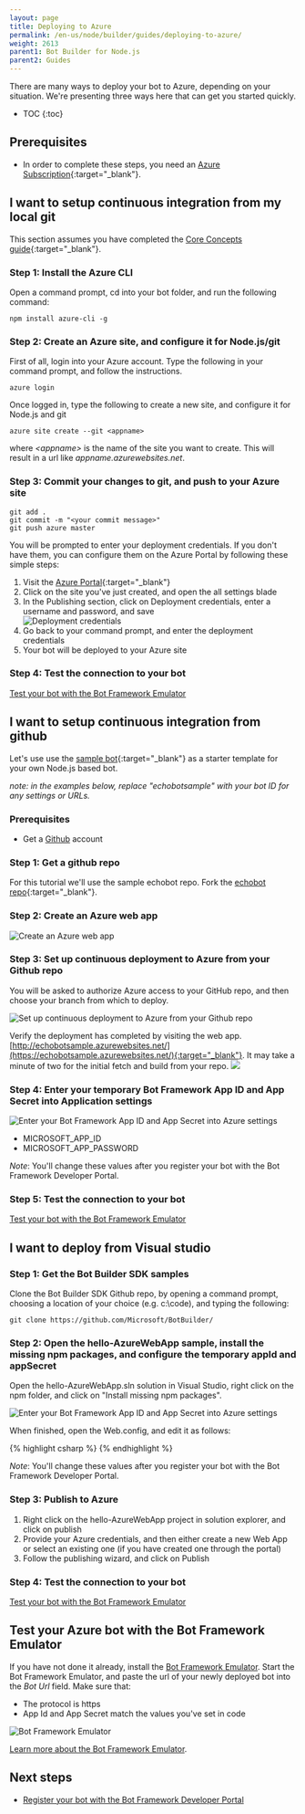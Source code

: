 ```yaml
---
layout: page
title: Deploying to Azure
permalink: /en-us/node/builder/guides/deploying-to-azure/
weight: 2613
parent1: Bot Builder for Node.js
parent2: Guides
---
```


There are many ways to deploy your bot to Azure, depending on your situation. We're presenting three ways here that can get you started quickly.

* TOC
{:toc}


## Prerequisites

* In order to complete these steps, you need an [Azure Subscription](https://azure.microsoft.com/en-us/free/){:target="_blank"}.


## I want to setup continuous integration from my local git

This section assumes you have completed the [Core Concepts guide](/en-us/node/builder/guides/core-concepts/){:target="_blank"}. 

### Step 1: Install the Azure CLI

Open a command prompt, cd into your bot folder, and run the following command:

    npm install azure-cli -g

### Step 2: Create an Azure site, and configure it for Node.js/git

First of all, login into your Azure account. Type the following in your command prompt, and follow the instructions.

    azure login

Once logged in, type the following to create a new site, and configure it for Node.js and git

    azure site create --git <appname>

where *\<appname\>* is the name of the site you want to create. This will result in a url like *appname.azurewebsites.net*.

### Step 3: Commit your changes to git, and push to your Azure site

    git add .
    git commit -m "<your commit message>"
    git push azure master

You will be prompted to enter your deployment credentials. If you don't have them, you can configure them on the Azure Portal by following these simple steps:

1. Visit the [Azure Portal](http://portal.azure.com/){:target="_blank"}
2. Click on the site you've just created, and open the all settings blade
3. In the Publishing section, click on Deployment credentials, enter a username and password, and save  
![Deployment credentials](/en-us/images/builder/publishing-your-bot-deployment-credentials.png)
4. Go back to your command prompt, and enter the deployment credentials
5. Your bot will be deployed to your Azure site

### Step 4: Test the connection to your bot

[Test your bot with the Bot Framework Emulator](#test-your-azure-bot-with-the-bot-framework-emulator)

## I want to setup continuous integration from github

Let's use use the [sample bot](https://github.com/fuselabs/echobot){:target="_blank"} as a starter template for your own Node.js based bot.

*note: in the examples below, replace "echobotsample" with your bot ID for any settings or URLs.*

### Prerequisites

* Get a [Github](http://github.com) account

### Step 1: Get a github repo

For this tutorial we'll use the sample echobot repo. 
Fork the [echobot repo](https://github.com/fuselabs/echobot){:target="_blank"}.

### Step 2: Create an Azure web app

![Create an Azure web app](/en-us/images/builder/azure-create-webapp.png?raw=true)

### Step 3: Set up continuous deployment to Azure from your Github repo

You will be asked to authorize Azure access to your GitHub repo, and then choose your branch from which to deploy.

![Set up continuous deployment to Azure from your Github repo](/en-us/images/builder/azure-deployment.png?raw=true)

Verify the deployment has completed by visiting the web app. [http://echobotsample.azurewebsites.net/](https://echobotsample.azurewebsites.net/){:target="_blank"}. It may take a minute of two for the initial fetch and build from your repo.
![](/en-us/images/builder/azure-browse.png?raw=true)

### Step 4: Enter your temporary Bot Framework App ID and App Secret into Application settings

![Enter your Bot Framework App ID and App Secret into Azure settings](/en-us/images/builder/azure-secrets.png?raw=true)

* MICROSOFT_APP_ID
* MICROSOFT_APP_PASSWORD

*Note*: You'll change these values after you register your bot with the Bot Framework Developer Portal.

### Step 5: Test the connection to your bot

[Test your bot with the Bot Framework Emulator](#test-your-azure-bot-with-the-bot-framework-emulator)

## I want to deploy from Visual studio

### Step 1: Get the Bot Builder SDK samples

Clone the Bot Builder SDK Github repo, by opening a command prompt, choosing a location of your choice (e.g. c:\code), and typing the following:

    git clone https://github.com/Microsoft/BotBuilder/

### Step 2: Open the hello-AzureWebApp sample, install the missing npm packages, and configure the temporary appId and appSecret

Open the hello-AzureWebApp.sln solution in Visual Studio, right click on the npm folder, and click on "Install missing npm packages".

![Enter your Bot Framework App ID and App Secret into Azure settings](/en-us/images/builder/publishing-your-bot-install-npm.png)

When finished, open the Web.config, and edit it as follows:

{% highlight csharp %}
  <appSettings>
    <add key="BOTFRAMEWORK_APPID" value="appid" />
    <add key="BOTFRAMEWORK_APPSECRET" value="appsecret" />
  </appSettings>
{% endhighlight %}

*Note*: You'll change these values after you register your bot with the Bot Framework Developer Portal.

### Step 3: Publish to Azure

1. Right click on the hello-AzureWebApp project in solution explorer, and click on publish
2. Provide your Azure credentials, and then either create a new Web App or select an existing one (if you have created one through the portal)
3. Follow the publishing wizard, and click on Publish

### Step 4: Test the connection to your bot

[Test your bot with the Bot Framework Emulator](#test-your-azure-bot-with-the-bot-framework-emulator)

## Test your Azure bot with the Bot Framework Emulator

If you have not done it already, install the [Bot Framework Emulator](/en-us/tools/bot-framework-emulator/).
Start the Bot Framework Emulator, and paste the url of your newly deployed bot into the *Bot Url* field. Make sure that:

* The protocol is https 
* App Id and App Secret match the values you've set in code

![Bot Framework Emulator](/en-us/images/builder/publishing-your-bot-emulator.png)

[Learn more about the Bot Framework Emulator](/en-us/tools/bot-framework-emulator/).

## Next steps

* [Register your bot with the Bot Framework Developer Portal](/en-us/csharp/builder/sdkreference/gettingstarted.html) 
